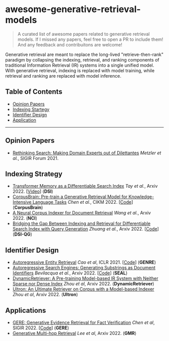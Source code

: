 # awesome-generative-retrieval-models

> A curated list of awesome papers related to generative retrieval models. If I missed any papers, feel free to open a PR to include them! And any feedback and contribuitons are welcome!

Generative retrieval are meant to replace the long-lived "retrieve-then-rank" paradigm by collapsing the indexing, retrieval, and ranking components of traditional Information Retrieval (IR) systems into a single unified model.
With generative retrieval, indexing is replaced with model training, while retrieval and ranking are replaced with model inference.

## Table of Contents
- [Opinion Papers](#opinion-papers)
- [Indexing Startegy](#indexing-startegy)
- [Identifier Design](#identifier-design)
- [Application](#application)

***

## Opinion Papers

- [Rethinking Search: Making Domain Experts out of Dilettantes](https://arxiv.org/pdf/2105.02274.pdf) *Metzler et al.*, SIGIR Forum 2021.

## Indexing Strategy
- [Transformer Memory as a Differentiable Search Index](https://arxiv.org/abs/2202.06991) *Tay et al.*, Arxiv 2022. [[Video](https://www.youtube.com/watch?v=qlB0TPBQ7YY)] (**DSI**)
- [CorpusBrain: Pre-train a Generative Retrieval Model for Knowledge-Intensive Language Tasks](https://arxiv.org/abs/2208.07652) *Chen et al.*, CIKM 2022. [[Code](https://github.com/ict-bigdatalab/CorpusBrain)] (**CorpusBrain**)
- [A Neural Corpus Indexer for Document Retrieval](https://arxiv.org/abs/2206.02743) *Wang et al.*, Arxiv 2022. (**NCI**)
- [Bridging the Gap Between Indexing and Retrieval for Differentiable Search Index with Query Generation](https://arxiv.org/abs/2206.10128) *Zhuang et al.*, Arxiv 2022. [[Code](https://github.com/ArvinZhuang/DSI-transformers)] (**DSI-QG**)

## Identifier Design
- [Autoregressive Entity Retrieval](https://arxiv.org/pdf/2010.00904.pdf) *Cao et al*, ICLR 2021. [[Code](https://github.com/facebookresearch/GENRE)] (**GENRE**)
- [Autoregressive Search Engines: Generating Substrings as Document Identifiers](https://arxiv.org/pdf/2204.10628.pdf) *Bevilacqua et al.*, Arxiv 2022. [[Code](https://github.com/facebookresearch/SEAL)] (**SEAL**)
- [DynamicRetriever: A Pre-training Model-based IR System with Neither Sparse nor Dense Index](https://arxiv.org/pdf/2203.00537.pdf) *Zhou et al*, Arxiv 2022. (**DynamicRetriever**)
- [Ultron: An Ultimate Retriever on Corpus with a Model-based Indexer](https://arxiv.org/pdf/2208.09257.pdf) *Zhou et al*, Arxiv 2022. (**Ultron**)

## Applications
- [GERE: Generative Evidence Retrieval for Fact Verification](https://dl.acm.org/doi/pdf/10.1145/3477495.3531827) *Chen et al*, SIGIR 2022. [[Code](https://github.com/Chriskuei/GERE)] (**GERE**)
- [Generative Multi-hop Retrieval](https://arxiv.org/pdf/2204.13596.pdf) *Lee et al*, Arxiv 2022. (**GMR**)
